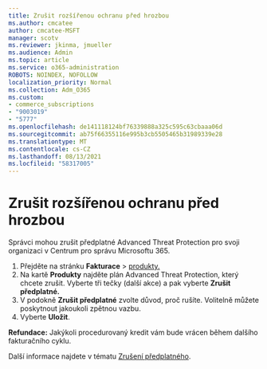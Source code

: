 ```yaml
---
title: Zrušit rozšířenou ochranu před hrozbou
ms.author: cmcatee
author: cmcatee-MSFT
manager: scotv
ms.reviewer: jkinma, jmueller
ms.audience: Admin
ms.topic: article
ms.service: o365-administration
ROBOTS: NOINDEX, NOFOLLOW
localization_priority: Normal
ms.collection: Adm_O365
ms.custom:
- commerce_subscriptions
- "9003019"
- "5777"
ms.openlocfilehash: de141118124bf76339888a325c595c63cbaaa06d
ms.sourcegitcommit: ab75f66355116e995b3cb5505465b31989339e28
ms.translationtype: MT
ms.contentlocale: cs-CZ
ms.lasthandoff: 08/13/2021
ms.locfileid: "58317005"
---
```

# <a name="cancel-advanced-threat-protection"></a>Zrušit rozšířenou ochranu před hrozbou

Správci mohou zrušit předplatné Advanced Threat Protection pro svoji organizaci v Centrum pro správu Microsoftu 365.

1. Přejděte na stránku **Fakturace**  >  [produkty.](https://go.microsoft.com/fwlink/p/?linkid=842054)
2. Na kartě **Produkty** najděte plán Advanced Threat Protection, který chcete zrušit. Vyberte tři tečky (další akce) a pak vyberte **Zrušit předplatné.**
3. V podokně **Zrušit předplatné** zvolte důvod, proč rušíte. Volitelně můžete poskytnout jakoukoli zpětnou vazbu.
4. Vyberte **Uložit**.

**Refundace:** Jakýkoli procedurovaný kredit vám bude vrácen během dalšího fakturačního cyklu.

Další informace najdete v tématu [Zrušení předplatného](https://docs.microsoft.com/microsoft-365/commerce/subscriptions/cancel-your-subscription).